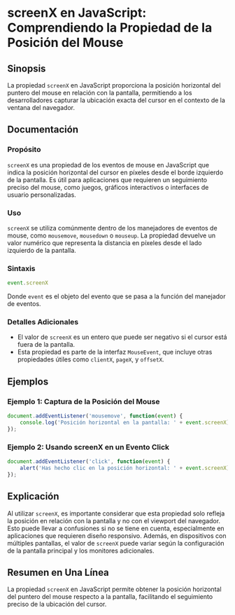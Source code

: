 <!--
Meta Description: # screenX en JavaScript: Comprendiendo la Propiedad de la Posición del Mouse ## Sinopsis La propiedad `screenX` en JavaScript proporciona la posición ...
Meta Keywords: del, screenx, posición, pantalla, que
-->

# screenX en JavaScript: Comprendiendo la Propiedad de la Posición del Mouse

## Sinopsis
La propiedad `screenX` en JavaScript proporciona la posición horizontal del puntero del mouse en relación con la pantalla, permitiendo a los desarrolladores capturar la ubicación exacta del cursor en el contexto de la ventana del navegador.

## Documentación
### Propósito
`screenX` es una propiedad de los eventos de mouse en JavaScript que indica la posición horizontal del cursor en píxeles desde el borde izquierdo de la pantalla. Es útil para aplicaciones que requieren un seguimiento preciso del mouse, como juegos, gráficos interactivos o interfaces de usuario personalizadas.

### Uso
`screenX` se utiliza comúnmente dentro de los manejadores de eventos de mouse, como `mousemove`, `mousedown` o `mouseup`. La propiedad devuelve un valor numérico que representa la distancia en píxeles desde el lado izquierdo de la pantalla.

### Sintaxis
```javascript
event.screenX
```

Donde `event` es el objeto del evento que se pasa a la función del manejador de eventos.

### Detalles Adicionales
- El valor de `screenX` es un entero que puede ser negativo si el cursor está fuera de la pantalla.
- Esta propiedad es parte de la interfaz `MouseEvent`, que incluye otras propiedades útiles como `clientX`, `pageX`, y `offsetX`.

## Ejemplos
### Ejemplo 1: Captura de la Posición del Mouse
```javascript
document.addEventListener('mousemove', function(event) {
    console.log('Posición horizontal en la pantalla: ' + event.screenX);
});
```

### Ejemplo 2: Usando screenX en un Evento Click
```javascript
document.addEventListener('click', function(event) {
    alert('Has hecho clic en la posición horizontal: ' + event.screenX);
});
```

## Explicación
Al utilizar `screenX`, es importante considerar que esta propiedad solo refleja la posición en relación con la pantalla y no con el viewport del navegador. Esto puede llevar a confusiones si no se tiene en cuenta, especialmente en aplicaciones que requieren diseño responsivo. Además, en dispositivos con múltiples pantallas, el valor de `screenX` puede variar según la configuración de la pantalla principal y los monitores adicionales.

## Resumen en Una Línea
La propiedad `screenX` en JavaScript permite obtener la posición horizontal del puntero del mouse respecto a la pantalla, facilitando el seguimiento preciso de la ubicación del cursor.